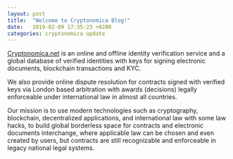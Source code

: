 ```yaml
---
layout: post
title:  "Welcome to Cryptonomica Blog!"
date:   2019-02-09 17:35:23 +0200
categories: cryptonomica update
---
```


[Cryptonomica.net](https://cryptonomica.net) is an online and offline identity verification service and a global database of verified identities with keys for signing electronic documents, blockchain transactions and KYC.

We also provide online dispute resolution for contracts signed with verified keys via London based arbitration with awards (decisions) legally enforceable under international law in almost all countries.

Our mission is to use modern technologies such as cryptography, blockchain, decentralized applications, and international law with some law hacks, to build global borderless space for contracts and electronic documents interchange, where applicable law can be chosen and even created by users, but contracts are still recognizable and enforceable in legacy national legal systems.


